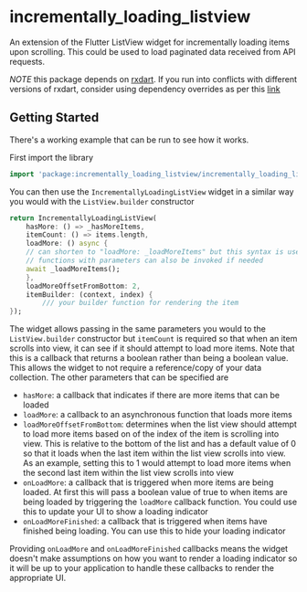 # incrementally_loading_listview

An extension of the Flutter ListView widget for incrementally loading items upon scrolling. This could be used to load paginated data received from API requests. 

*NOTE* this package depends on [rxdart](https://pub.dev/packages/rxdart). If you run into conflicts with different versions of rxdart, consider using dependency overrides as per this [link](https://flutter.dev/docs/development/packages-and-plugins/using-packages#conflict-resolution)

## Getting Started

There's a working example that can be run to see how it works.

First import the library

```dart
import 'package:incrementally_loading_listview/incrementally_loading_listview.dart';
```

You can then use the `IncrementallyLoadingListView` widget in a similar way you would with the `ListView.builder` constructor

```dart
return IncrementallyLoadingListView(
    hasMore: () => _hasMoreItems,
    itemCount: () => items.length,
    loadMore: () async {
    // can shorten to "loadMore: _loadMoreItems" but this syntax is used to demonstrate that
    // functions with parameters can also be invoked if needed
    await _loadMoreItems();
    },
    loadMoreOffsetFromBottom: 2,
    itemBuilder: (context, index) {
        /// your builder function for rendering the item
});
```

The widget allows passing in the same parameters you would to the `ListView.builder` constructor but `itemCount` is required so that when an item scrolls into view, it can see if it should attempt to load more items. Note that this is a callback that returns a boolean rather than being a boolean value. This allows the widget to not require a reference/copy of your data collection. The other parameters that can be specified are

- `hasMore`: a callback that indicates if there are more items that can be loaded
- `loadMore`: a callback to an asynchronous function that loads more items
- `loadMoreOffsetFromBottom`: determines when the list view should attempt to load more items based on of the index of the item is scrolling into view. This is relative to the bottom of the list and has a default value of 0 so that it loads when the last item within the list view scrolls into view. As an example, setting this to 1 would attempt to load more items when the second last item within the list view scrolls into view
- `onLoadMore`: a callback that is triggered when more items are being loaded. At first this will pass a boolean value of true to when items are being loaded by triggering the `loadMore` callback function. You could use this to update your UI to show a loading indicator
- `onLoadMoreFinished`: a callback that is triggered when items have finished being loading. You can use this to hide your loading indicator

Providing `onLoadMore` and `onLoadMoreFinished` callbacks means the widget doesn't make assumptions on how you want to render a loading indicator so it will be up to your application to handle these callbacks to render the appropriate UI.
